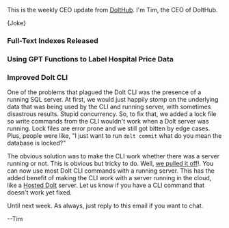 This is the weekly CEO update from [DoltHub](https://www.dolthub.com/). I'm Tim, the CEO of DoltHub. 

{Joke}

### Full-Text Indexes Released



### Using GPT Functions to Label Hospital Price Data



### Improved Dolt CLI

One of the problems that plagued the Dolt CLI was the presence of a running SQL server. At first, we would just happily stomp on the underlying data that was being used by the CLI and running server, with sometimes disastrous results. Stupid concurrency. So, to fix that, we added a lock file so write commands from the CLI wouldn't work when a Dolt server was running. Lock files are error prone and we still got bitten by edge cases. Plus, people were like, "I just want to run `dolt commit` what do you mean the database is locked?"

The obvious solution was to make the CLI work whether there was a server running or not. This is obvious but tricky to do. Well, [we pulled it off](https://www.dolthub.com/blog/2023-07-21-cli-to-hosted/)!. You can now use most Dolt CLI commands with a running server. This has the added benefit of making the CLI work with a server running in the cloud, like a [Hosted Dolt](https://hosted.doltdb.com/) server. Let us know if you have a CLI command that doesn't work yet fixed.

Until next week. As always, just reply to this email if you want to chat.

--Tim
